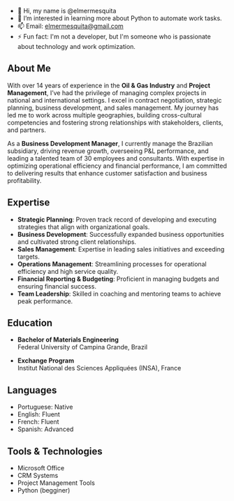 - 👋 Hi, my name is @elmermesquita
- 👀 I’m interested in learning more about Python to automate work tasks.
- 📫 Email: elmermesquita@gmail.com
- ⚡ Fun fact: I'm not a developer, but I'm someone who is passionate about technology and work optimization.

## About Me
With over 14 years of experience in the **Oil & Gas Industry** and **Project Management**, I’ve had the privilege of managing complex projects in national and international settings. I excel in contract negotiation, strategic planning, business development, and sales management. My journey has led me to work across multiple geographies, building cross-cultural competencies and fostering strong relationships with stakeholders, clients, and partners.

As a **Business Development Manager**, I currently manage the Brazilian subsidiary, driving revenue growth, overseeing P&L performance, and leading a talented team of 30 employees and consultants. With expertise in optimizing operational efficiency and financial performance, I am committed to delivering results that enhance customer satisfaction and business profitability.

## Expertise
- **Strategic Planning**: Proven track record of developing and executing strategies that align with organizational goals.
- **Business Development**: Successfully expanded business opportunities and cultivated strong client relationships.
- **Sales Management**: Expertise in leading sales initiatives and exceeding targets.
- **Operations Management**: Streamlining processes for operational efficiency and high service quality.
- **Financial Reporting & Budgeting**: Proficient in managing budgets and ensuring financial success.
- **Team Leadership**: Skilled in coaching and mentoring teams to achieve peak performance.

## Education
- **Bachelor of Materials Engineering**  
  Federal University of Campina Grande, Brazil

- **Exchange Program**  
  Institut National des Sciences Appliquées (INSA), France

## Languages
- Portuguese: Native  
- English: Fluent  
- French: Fluent  
- Spanish: Advanced

## Tools & Technologies
- Microsoft Office  
- CRM Systems  
- Project Management Tools
- Python (begginer)
